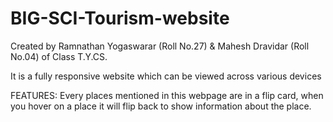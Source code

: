 # BIG-SCI-Tourism-website
Created by Ramnathan Yogaswarar (Roll No.27) &amp; Mahesh Dravidar (Roll No.04) of Class T.Y.CS. 




It is a fully responsive website which can be viewed across various devices  






FEATURES: Every places mentioned in this webpage are in a flip card, when you hover on a place it will flip back to show information about the place.
